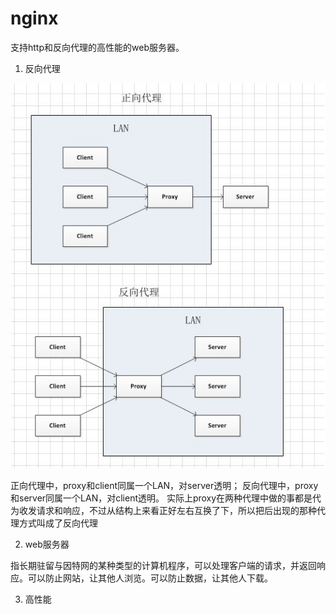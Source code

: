 # nginx
支持http和反向代理的高性能的web服务器。

1. 反向代理

![avator](images/反向代理.png)

正向代理中，proxy和client同属一个LAN，对server透明；
反向代理中，proxy和server同属一个LAN，对client透明。
实际上proxy在两种代理中做的事都是代为收发请求和响应，不过从结构上来看正好左右互换了下，所以把后出现的那种代理方式叫成了反向代理

2. web服务器

指长期驻留与因特网的某种类型的计算机程序，可以处理客户端的请求，并返回响应。可以防止网站，让其他人浏览。可以防止数据，让其他人下载。

3. 高性能

